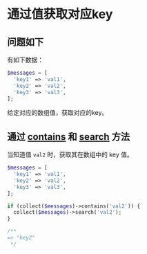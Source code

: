 # 通过值获取对应key

## 问题如下

有如下数据：

```php
$messages = [
  'key1' => 'val1',
  'key2' => 'val2',
  'key3' => 'val3',
];
```

给定对应的数组值，获取对应的key。

## 通过 [contains](./contains.md) 和 [search](./search.md) 方法
当知道值 `val2` 时，获取其在数组中的 key 值。

```php
$messages = [
  'key1' => 'val1',
  'key2' => 'val2',
  'key3' => 'val3',
];

if (collect($messages)->contains('val2')) {
  collect($messages)->search('val2');
}

/**
=> "key2"
 */
```
